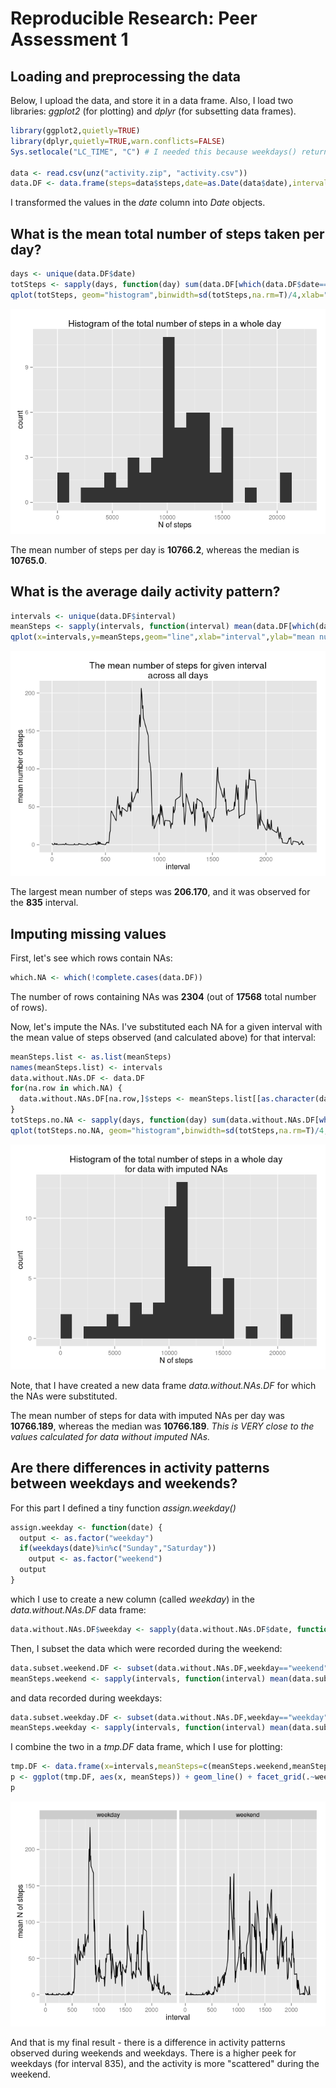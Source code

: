 # Reproducible Research: Peer Assessment 1


## Loading and preprocessing the data

Below, I upload the data, and store it in a data frame.
Also, I load two libraries: *ggplot2* (for plotting) and *dplyr* (for subsetting data frames). 

```r
library(ggplot2,quietly=TRUE)
library(dplyr,quietly=TRUE,warn.conflicts=FALSE)
Sys.setlocale("LC_TIME", "C") # I needed this because weekdays() returned weekday names in my native language, not in English

data <- read.csv(unz("activity.zip", "activity.csv"))
data.DF <- data.frame(steps=data$steps,date=as.Date(data$date),interval=data$interval)
```

I transformed the values in the *date* column into *Date* objects.

## What is the mean total number of steps taken per day?

```r
days <- unique(data.DF$date)
totSteps <- sapply(days, function(day) sum(data.DF[which(data.DF$date==day),]$steps))
qplot(totSteps, geom="histogram",binwidth=sd(totSteps,na.rm=T)/4,xlab="N of steps",ylab="count",main="Histogram of the total number of steps in a whole day")
```

![](PA1_template_files/figure-html/unnamed-chunk-2-1.png) 

The mean number of steps per day is **10766.2**, whereas the median is **10765.0**.

## What is the average daily activity pattern?


```r
intervals <- unique(data.DF$interval)
meanSteps <- sapply(intervals, function(interval) mean(data.DF[which(data.DF$interval==interval),]$steps,na.rm=T))
qplot(x=intervals,y=meanSteps,geom="line",xlab="interval",ylab="mean number of steps",main="The mean number of steps for given interval\nacross all days")
```

![](PA1_template_files/figure-html/unnamed-chunk-3-1.png) 

The largest mean number of steps was **206.170**, and it was observed for the **835** interval.

## Imputing missing values
First, let's see which rows contain NAs:

```r
which.NA <- which(!complete.cases(data.DF))
```

The number of rows containing NAs was **2304** (out of **17568** total number of rows).

Now, let's impute the NAs. I've substituted each NA for a given interval with the mean value of steps observed (and calculated above) for that interval:

```r
meanSteps.list <- as.list(meanSteps)
names(meanSteps.list) <- intervals
data.without.NAs.DF <- data.DF
for(na.row in which.NA) {
  data.without.NAs.DF[na.row,]$steps <- meanSteps.list[[as.character(data.DF[na.row,]$interval)]]
}
totSteps.no.NA <- sapply(days, function(day) sum(data.without.NAs.DF[which(data.DF$date==day),]$steps))
qplot(totSteps.no.NA, geom="histogram",binwidth=sd(totSteps,na.rm=T)/4,xlab="N of steps",ylab="count",main="Histogram of the total number of steps in a whole day\nfor data with imputed NAs")
```

![](PA1_template_files/figure-html/unnamed-chunk-5-1.png) 

Note, that I have created a new data frame *data.without.NAs.DF* for which the NAs were substituted.


The mean number of steps for data with imputed NAs per day was **10766.189**, whereas the median was **10766.189**. *This is VERY close to the values calculated for data without imputed NAs.*

## Are there differences in activity patterns between weekdays and weekends?

For this part I defined a tiny function *assign.weekday()*


```r
assign.weekday <- function(date) {
  output <- as.factor("weekday")
  if(weekdays(date)%in%c("Sunday","Saturday")) 
    output <- as.factor("weekend")
  output
}
```

which I use to create a new column (called *weekday*) in the *data.without.NAs.DF* data frame:


```r
data.without.NAs.DF$weekday <- sapply(data.without.NAs.DF$date, function(date) assign.weekday(date))
```

Then, I subset the data which were recorded during the weekend:


```r
data.subset.weekend.DF <- subset(data.without.NAs.DF,weekday=="weekend")
meanSteps.weekend <- sapply(intervals, function(interval) mean(data.subset.weekend.DF[which(data.subset.weekend.DF$interval==interval),]$steps,na.rm=T))
```

and data recorded during weekdays:


```r
data.subset.weekday.DF <- subset(data.without.NAs.DF,weekday=="weekday")
meanSteps.weekday <- sapply(intervals, function(interval) mean(data.subset.weekday.DF[which(data.subset.weekday.DF$interval==interval),]$steps,na.rm=T))
```

I combine the two in a *tmp.DF* data frame, which I use for plotting:


```r
tmp.DF <- data.frame(x=intervals,meanSteps=c(meanSteps.weekend,meanSteps.weekday),weekday=as.factor(c(rep("weekend",length(meanSteps.weekend)),rep("weekday",length(meanSteps.weekday)))))
p <- ggplot(tmp.DF, aes(x, meanSteps)) + geom_line() + facet_grid(.~weekday) + xlab("interval") + ylab("mean N of steps")
p
```

![](PA1_template_files/figure-html/unnamed-chunk-10-1.png) 

And that is my final result - there is a difference in activity patterns observed during weekends and weekdays. There is a higher peek for weekdays (for interval 835), and the activity is more "scattered" during the weekend.

